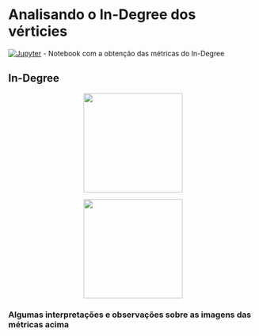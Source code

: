# Analisando o In-Degree dos vérticies

[![Jupyter](https://img.shields.io/badge/-Notebook-191A1B?style=flat-square&logo=jupyter)]() - Notebook com a obtenção das métricas do In-Degree

## In-Degree

<p align="center">
    <img width=200 src=""/>
</p>

<p align="center">
    <img width=200 src=""/>
</p>

### Algumas interpretações e observações sobre as imagens das métricas acima